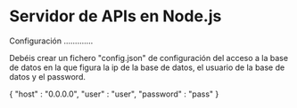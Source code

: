 Servidor de APIs en Node.js
===========================

Configuración
.............

Debéis crear un fichero "config.json" de configuración del acceso a la base de datos en la que figura la ip de la base de datos, 
el usuario de la base de datos y el password. 


  {
    "host"     : "0.0.0.0",
    "user"     : "user",
    "password" : "pass"
  }